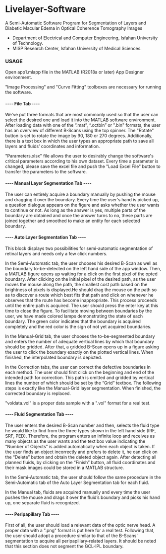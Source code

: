 # Livelayer-Software
A Semi-Automatic Software Program for Segmentation of Layers and Diabetic Macular Edema in Optical Coherence Tomography Images 

* Department of Electrical and Computer Engineering, Isfahan University of Technology.
* MISP Research Center, Isfahan University of Medical Sciences.


### USAGE

Open app1.mlapp file in the MATLAB (R2018a or later) App Designer environment.  

"Image Processing" and "Curve Fitting" toolboxes are necessary for running the software.

<!---##### For users not having MATLAB installed on their computers:--->

<!--- Open MyAppInstaller_web.exe file and install the app along with all other required files for running it.--->

#### ---- File Tab ----

We've put three formats that are most commonly used so that the user can select the desired one and load it into the MATLAB software environment. After loading data with one of the “.mat”, “.octbin” or ".bin" formats, the user has an overview of different B-Scans using the top spinner. The "Rotate" button is set to rotate the image by 90, 180 or 270 degrees. Additionally, there is a text box in which the user types an appropriate path to save all layers and fluids’ coordinates and information.

"Parameters.xlsx" file allows the user to desirably change the software's critical parameters according to his own dataset. Every time a parameter is changed, please save the excel file and push the "Load Excel File" button to transfer the parameters to the software.

#### ---- Manual Layer Segmentation Tab ----

The user can entirely acquire a boundary manually by pushing the mouse and dragging it over the boundary. Every time the user's hand is picked up, a question dialogue appears on the figure and asks whether the user wants to continue or not. As long as the answer is yes, multiple parts of the boundary are obtained and once the answer turns to no, these parts are joined together and smoothed to make an entity for each selected boundary.

#### ---- Auto Layer Segmentation Tab ----

This block displays two possibilities for semi-automatic segmentation of retinal layers and needs only a few click numbers.

In the Semi-Automatic tab, the user chooses his desired B-Scan as well as the boundary to-be-detected on the left hand side of the app window. Then, a MATLAB figure opens up waiting for a click on the first pixel of the opted boundary. After clicking on the initial pixel of the desired path, as the user moves the mouse along the path, the smallest cost path based on the brightness of pixels is displayed.He should drag the mouse on the path so as to discover a route which best fits that path and click on whenever he observes that the route has become inappropriate. This process proceeds until the entire path is acquired. The user should press the enter key at this time to close the figure. To facilitate moving between boundaries by the user, we have made colored lamps demonstrating the state of each boundary. The green color indicates that the boundary is acquired completely and the red color is the sign of not yet acquired boundaries.

In the Manual-Grid tab, the user chooses the to-be-segmented boundary and enters the number of adequate vertical lines by which that boundary should be gridded. After that, a gridded B-Scan opens up in a figure asking the user to click the boundary exactly on the plotted vertical lines. When finished, the interpolated boundary is depicted.

In the Correction tabs, the user can correct the defective boundaries in each method. The user should first click on the beginning and end of the intended path for correction. This path is omitted and gridded by vertical lines the number of which should be set by the “Grid” textbox. The following steps is exactly like the Manual-Grid layer segmentation. When finished, the corrected boundary is replaced.

"voldata.vol" is a proper data sample with a ".vol" format for a real test.

#### ---- Fluid Segmentation Tab ----

The user enters the desired B-Scan number and then, selects the fluid type he would like to find from the three types shown 
in the left hand side (IRF, SRF, PED). Therefore, the program enters an infinite loop and receives as many objects as the user wants and the text box value indicating the “Number of Objects” is added automatically when each object is taken. If the user finds an object incorrectly and prefers to delete it, he can click on the “Delete” button and obtain the deleted object again. After detecting all planned fluids, by clicking on the “Finish” button, all fluid coordinates and their mask images could be stored in a MATLAB structure.

In the Semi-Automatic tab, the user should follow the same procedure in the Semi-Automatic tab of the Auto Layer Segmentation tab for each fluid.

In the Manual tab, fluids are acquired manually and every time the user pushes the mouse and drags it over the fluid’s boundary and picks his hand up, one separate fluid is recognized.

#### ---- Peripapillary Tab ----

First of all, the user should load a relevant data of the optic nerve head. A proper data with a ".png" format is put here for a real test. Following that, the user should adopt a procedure similar to that of the B-Scans' segmentation to acquire all peripapillary-related layers. It should be noted that this section does not segment the GCL-IPL boundary.
